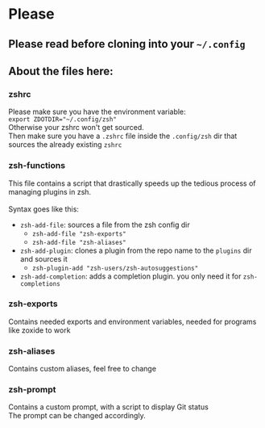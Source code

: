 # Please
## Please read before cloning into your `~/.config`

## About the files here:

### zshrc
Please make sure you have the environment variable:\
`export ZDOTDIR="~/.config/zsh"`\
Otherwise your zshrc won't get sourced.\
Then make sure you have a `.zshrc` file inside the `.config/zsh` dir that sources the already existing `zshrc`

### zsh-functions
This file contains a script that drastically speeds up the tedious process of\
managing plugins in zsh.\
\
Syntax goes like this:
- `zsh-add-file`: sources a file from the zsh config dir
    - `zsh-add-file "zsh-exports"`
    - `zsh-add-file "zsh-aliases"`
- `zsh-add-plugin`: clones a plugin from the repo name to the `plugins` dir and sources it
    - `zsh-plugin-add "zsh-users/zsh-autosuggestions"`
- `zsh-add-completion`: adds a completion plugin. you only need it for `zsh-completions`

### zsh-exports
Contains needed exports and environment variables, needed for programs like zoxide to work
### zsh-aliases
Contains custom aliases, feel free to change
### zsh-prompt
Contains a custom prompt, with a script to display Git status\
The prompt can be changed accordingly.
